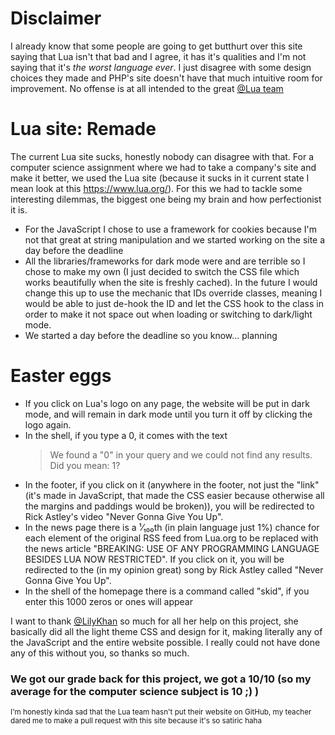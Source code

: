 # Disclaimer
I already know that some people are going to get butthurt over this site saying that Lua isn't that bad and I agree, it has it's qualities and I'm not saying that it's *the worst language ever*. I just disagree with some design choices they made and PHP's site doesn't have that much intuitive room for improvement. No offense is at all intended to the great [@Lua team](https://github.com/lua)

# Lua site: Remade
The current Lua site sucks, honestly nobody can disagree with that. For a computer science assignment where we had to take a company's site and make it better, we used the Lua site (because it sucks in it current state I mean look at this https://www.lua.org/). For this we had to tackle some interesting dilemmas, the biggest one being my brain and how perfectionist it is. 
* For the JavaScript I chose to use a framework for cookies because I'm not that great at string manipulation and we started working on the site a day before the deadline
* All the libraries/frameworks for dark mode were and are terrible so I chose to make my own (I just decided to switch the CSS file which works beautifully when the site is freshly cached). In the future I would change this up to use the mechanic that IDs override classes, meaning I would be able to just de-hook the ID and let the CSS hook to the class in order to make it not space out when loading or switching to dark/light mode.
* We started a day before the deadline so you know... planning

# Easter eggs
* If you click on Lua's logo on any page, the website will be put in dark mode, and will remain in dark mode until you turn it off by clicking the logo again.
* In the shell, if you type a 0, it comes with the text
	> We found a "0" in your query and we could not find any results. Did you mean: 1?
* In the footer, if you click on it (anywhere in the footer, not just the "link" (it's made in JavaScript, that made the CSS easier because otherwise all the margins and paddings would be broken)), you will be redirected to Rick Astley's video "Never Gonna Give You Up".
* In the news page there is a ¹⁄₁₀₀th (in plain language just 1%) chance for each element of the original RSS feed from Lua.org to be replaced with the news article "BREAKING: USE OF ANY PROGRAMMING LANGUAGE BESIDES LUA NOW RESTRICTED". If you click on it, you will be redirected to the (in my opinion great) song by Rick Astley called "Never Gonna Give You Up".
* In the shell of the homepage there is a command called "skid", if you enter this 1000 zeros or ones will appear

I want to thank [@LilyKhan](https://github.com/Lilykhan786) so much for all her help on this project, she basically did all the light theme CSS and design for it, making literally any of the JavaScript and the entire website possible. I really could not have done any of this without you, so thanks so much.

### We got our grade back for this project, we got a 10/10 (so my average for the computer science subject is 10 ;) )

<sub>I'm honestly kinda sad that the Lua team hasn't put their website on GitHub, my teacher dared me to make a pull request with this site because it's so satiric haha</sub>
